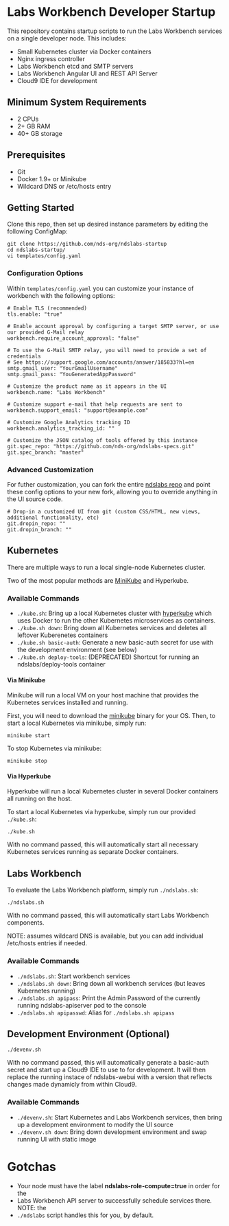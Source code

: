 # Labs Workbench Developer Startup

This repository contains startup scripts to run the Labs Workbench services on a
single developer node. This includes:
* Small Kubernetes cluster via Docker containers
* Nginx ingress controller
* Labs Workbench etcd and SMTP servers
* Labs Workbench Angular UI and REST API Server
* Cloud9 IDE for development

## Minimum System Requirements
* 2 CPUs
* 2+ GB RAM
* 40+ GB storage

## Prerequisites
* Git
* Docker 1.9+ or Minikube
* Wildcard DNS or /etc/hosts entry

## Getting Started
Clone this repo, then set up desired instance parameters by editing the
following ConfigMap:
```
git clone https://github.com/nds-org/ndslabs-startup
cd ndslabs-startup/
vi templates/config.yaml
```

### Configuration Options
Within `templates/config.yaml` you can customize your instance of workbench with
the following options:
```
# Enable TLS (recommended)
tls.enable: "true"

# Enable account approval by configuring a target SMTP server, or use our provided G-Mail relay
workbench.require_account_approval: "false"

# To use the G-Mail SMTP relay, you will need to provide a set of credentials
# See https://support.google.com/accounts/answer/185833?hl=en
smtp.gmail_user: "YourGmailUsername"
smtp.gmail_pass: "YouGeneratedAppPassword"

# Customize the product name as it appears in the UI
workbench.name: "Labs Workbench"

# Customize support e-mail that help requests are sent to
workbench.support_email: "support@example.com"

# Customize Google Analytics tracking ID
workbench.analytics_tracking_id: ""

# Customize the JSON catalog of tools offered by this instance
git.spec_repo: "https://github.com/nds-org/ndslabs-specs.git"
git.spec_branch: "master"
```

### Advanced Customization
For futher customization, you can fork the entire [ndslabs
repo](https://github.com/nds-org/ndslabs) and point these config options to your
new fork, allowing you to override anything in the UI source code.
```
# Drop-in a customized UI from git (custom CSS/HTML, new views, additional functionality, etc)
git.dropin_repo: ""
git.dropin_branch: ""
```

## Kubernetes
There are multiple ways to run a local single-node Kubernetes cluster.

Two of the most popular methods are
[MiniKube](https://github.com/kubernetes/minikube) and Hyperkube.

### Available Commands
* `./kube.sh`: Bring up a local Kubernetes cluster with
[hyperkube](https://github.com/kubernetes/community/blob/master/contributors/devel/local-cluster/docker.md)
which uses Docker to run the other Kubernetes microservices as containers.
* `./kube.sh down`: Bring down all Kubernetes services and deletes all leftover
Kuberenetes containers
* `./kube.sh basic-auth`: Generate a new basic-auth secret for use with the
development environment (see below)
* `./kube.sh deploy-tools`: (DEPRECATED) Shortcut for running an
ndslabs/deploy-tools container

#### Via Minikube
Minikube will run a local VM on your host machine that provides the Kubernetes
services installed and running.

First, you will need to download the [minikube](https://github.com/kubernetes/minikube)
binary for your OS. Then, to start a local Kubernetes via minikube, simply run:
```
minikube start
```

To stop Kubernetes via minikube:
```
minikube stop
```

#### Via Hyperkube
Hyperkube will run a local Kubernetes cluster in several Docker containers all
running on the host.

To start a local Kubernetes via hyperkube, simply run our provided `./kube.sh`:
```
./kube.sh
```

With no command passed, this will automatically start all necessary Kubernetes
services running as separate Docker containers.

## Labs Workbench
To evaluate the Labs Workbench platform, simply run `./ndslabs.sh`:
```
./ndslabs.sh
```

With no command passed, this will automatically start Labs Workbench components.

NOTE: assumes wildcard DNS is available, but you can add individual /etc/hosts
entries if needed.

### Available Commands
* `./ndslabs.sh`: Start workbench services
* `./ndslabs.sh down`: Bring down all workbench services (but leaves Kubernetes
  running)
* `./ndslabs.sh apipass`: Print the Admin Password of the currently running
ndslabs-apiserver pod to the console
* `./ndslabs.sh apipasswd`: Alias for `./ndslabs.sh apipass`

## Development Environment (Optional)
```
./devenv.sh
```

With no command passed, this will automatically generate a basic-auth secret and
start up a Cloud9 IDE to use to for development. It will then replace the
running instace of ndslabs-webui with a version that reflects changes made
dynamicly from within Cloud9.

### Available Commands
* `./devenv.sh`: Start Kubernetes and Labs Workbench services, then bring up a
development environment to modify the UI source
* `./devenv.sh down`: Bring down development environment and swap running UI
with static image

# Gotchas
* Your node must have the label **ndslabs-role-compute=true** in order for the
* Labs Workbench API server to successfully schedule services there. NOTE: the
* `./ndslabs` script handles this for you, by default.
